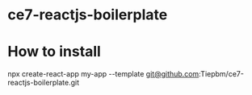 # ce7-reactjs-boilerplate
# How to install
npx create-react-app my-app --template git@github.com:Tiepbm/ce7-reactjs-boilerplate.git

